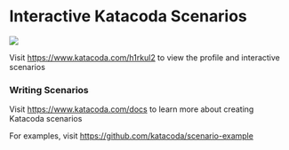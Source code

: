 # Interactive Katacoda Scenarios

[![](http://shields.katacoda.com/katacoda/h1rkul2/count.svg)](https://www.katacoda.com/h1rkul2 "Get your profile on Katacoda.com")

Visit https://www.katacoda.com/h1rkul2 to view the profile and interactive scenarios

### Writing Scenarios
Visit https://www.katacoda.com/docs to learn more about creating Katacoda scenarios

For examples, visit https://github.com/katacoda/scenario-example
